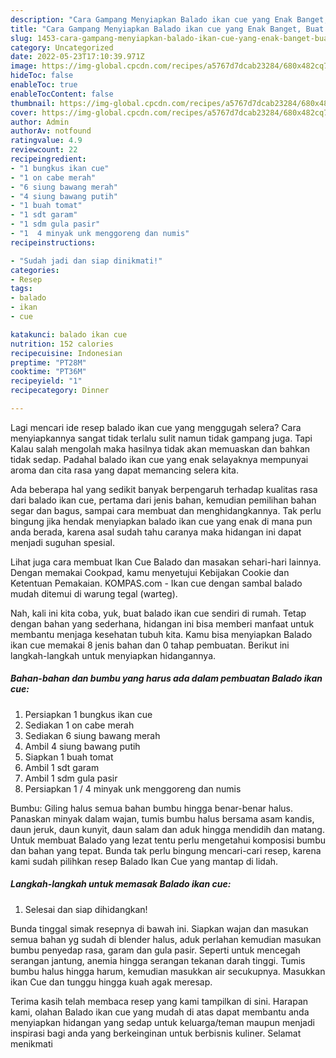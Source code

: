 ```yaml
---
description: "Cara Gampang Menyiapkan Balado ikan cue yang Enak Banget, Buat Buka Puasa Sempurna"
title: "Cara Gampang Menyiapkan Balado ikan cue yang Enak Banget, Buat Buka Puasa Sempurna"
slug: 1453-cara-gampang-menyiapkan-balado-ikan-cue-yang-enak-banget-buat-buka-puasa-sempurna
category: Uncategorized
date: 2022-05-23T17:10:39.971Z
image: https://img-global.cpcdn.com/recipes/a5767d7dcab23284/680x482cq70/balado-ikan-cue-foto-resep-utama.jpg
hideToc: false
enableToc: true
enableTocContent: false
thumbnail: https://img-global.cpcdn.com/recipes/a5767d7dcab23284/680x482cq70/balado-ikan-cue-foto-resep-utama.jpg
cover: https://img-global.cpcdn.com/recipes/a5767d7dcab23284/680x482cq70/balado-ikan-cue-foto-resep-utama.jpg
author: Admin
authorAv: notfound
ratingvalue: 4.9
reviewcount: 22
recipeingredient:
- "1 bungkus ikan cue"
- "1 on cabe merah"
- "6 siung bawang merah"
- "4 siung bawang putih"
- "1 buah tomat"
- "1 sdt garam"
- "1 sdm gula pasir"
- "1  4 minyak unk menggoreng dan numis"
recipeinstructions:

- "Sudah jadi dan siap dinikmati!"
categories:
- Resep
tags:
- balado
- ikan
- cue

katakunci: balado ikan cue 
nutrition: 152 calories
recipecuisine: Indonesian
preptime: "PT28M"
cooktime: "PT36M"
recipeyield: "1"
recipecategory: Dinner

---
```



Lagi mencari ide resep balado ikan cue yang menggugah selera? Cara menyiapkannya sangat tidak terlalu sulit namun tidak gampang juga. Tapi Kalau salah mengolah maka hasilnya tidak akan memuaskan dan bahkan tidak sedap. Padahal balado ikan cue yang enak selayaknya mempunyai aroma dan cita rasa yang dapat memancing selera kita.


Ada beberapa hal yang sedikit banyak berpengaruh terhadap kualitas rasa dari balado ikan cue, pertama dari jenis bahan, kemudian pemilihan bahan segar dan bagus, sampai cara membuat dan menghidangkannya. Tak perlu bingung jika hendak menyiapkan balado ikan cue yang enak di mana pun anda berada, karena asal sudah tahu caranya maka hidangan ini dapat menjadi suguhan spesial.

Lihat juga cara membuat Ikan Cue Balado dan masakan sehari-hari lainnya. Dengan memakai Cookpad, kamu menyetujui Kebijakan Cookie dan Ketentuan Pemakaian. KOMPAS.com - Ikan cue dengan sambal balado mudah ditemui di warung tegal (warteg).


Nah, kali ini kita coba, yuk, buat balado ikan cue sendiri di rumah. Tetap dengan bahan yang sederhana, hidangan ini bisa memberi manfaat untuk membantu menjaga kesehatan tubuh kita. Kamu bisa menyiapkan Balado ikan cue memakai 8 jenis bahan dan 0 tahap pembuatan. Berikut ini langkah-langkah untuk menyiapkan hidangannya.

<!--inarticleads1-->

##### Bahan-bahan dan bumbu yang harus ada dalam pembuatan Balado ikan cue:

1. Persiapkan 1 bungkus ikan cue
1. Sediakan 1 on cabe merah
1. Sediakan 6 siung bawang merah
1. Ambil 4 siung bawang putih
1. Siapkan 1 buah tomat
1. Ambil 1 sdt garam
1. Ambil 1 sdm gula pasir
1. Persiapkan 1 / 4 minyak unk menggoreng dan numis


Bumbu: Giling halus semua bahan bumbu hingga benar-benar halus. Panaskan minyak dalam wajan, tumis bumbu halus bersama asam kandis, daun jeruk, daun kunyit, daun salam dan aduk hingga mendidih dan matang. Untuk membuat Balado yang lezat tentu perlu mengetahui komposisi bumbu dan bahan yang tepat. Bunda tak perlu bingung mencari-cari resep, karena kami sudah pilihkan resep Balado Ikan Cue yang mantap di lidah. 

<!--inarticleads2-->

##### Langkah-langkah untuk memasak Balado ikan cue:


1. Selesai dan siap dihidangkan!

Bunda tinggal simak resepnya di bawah ini. Siapkan wajan dan masukan semua bahan yg sudah di blender halus, aduk perlahan kemudian masukan bumbu penyedap rasa, garam dan gula pasir. Seperti untuk mencegah serangan jantung, anemia hingga serangan tekanan darah tinggi. Tumis bumbu halus hingga harum, kemudian masukkan air secukupnya. Masukkan ikan Cue dan tunggu hingga kuah agak meresap. 

Terima kasih telah membaca resep yang kami tampilkan di sini. Harapan kami, olahan Balado ikan cue yang mudah di atas dapat membantu anda menyiapkan hidangan yang sedap untuk keluarga/teman maupun menjadi inspirasi bagi anda yang berkeinginan untuk berbisnis kuliner. Selamat menikmati
